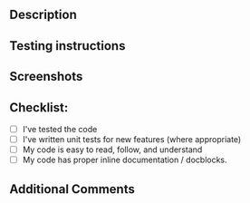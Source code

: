 ## Description

<!-- Describe what you have changed or added. -->

## Testing instructions
<!-- Add instructions to help the reviewer test your code. -->

## Screenshots <!-- if applicable -->

## Checklist:
- [ ] I've tested the code
- [ ] I've written unit tests for new features (where appropriate)
- [ ] My code is easy to read, follow, and understand
- [ ] My code has proper inline documentation / docblocks.

## Additional Comments <!-- if applicable -->
